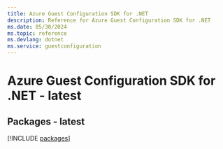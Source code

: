 ```yaml
---
title: Azure Guest Configuration SDK for .NET
description: Reference for Azure Guest Configuration SDK for .NET
ms.date: 05/30/2024
ms.topic: reference
ms.devlang: dotnet
ms.service: guestconfiguration
---
```

# Azure Guest Configuration SDK for .NET - latest
## Packages - latest
[!INCLUDE [packages](guest-configuration-index.md)]